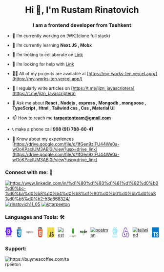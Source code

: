 <h1 align="center">Hi 👋, I'm Rustam Rinatovich</h1>
<h3 align="center">I am a frontend developer from Tashkent</h3>

- 🔭 I’m currently working on [WK](clone full stack)

- 🌱 I’m currently learning **Next.JS , Mobx**

- 👯 I’m looking to collaborate on [Link](https://www.instagram.com/)

- 🤝 I’m looking for help with [Link](https://www.instagram.com/)

- 👨‍💻 All of my projects are available at [https://my-works-ten.vercel.app/](https://my-works-ten.vercel.app/)

- 📝 I regularly write articles on [https://t.me/jizn_javascriptera](https://t.me/jizn_javascriptera)

- 💬 Ask me about **React , Nodejs , express , Mongodb , mongoose , TypeScript , Html , Tailwind css , Css , Material UI**

- 📫 How to reach me **tarpeetonteam@gmail.com**

- 📞 make a phone call **998 (91) 788-80-41**

- 📄 Know about my experiences [https://drive.google.com/file/d/1fGen9zlFU44We0a-wOoKPaclUM3ABi0i/view?usp=drive_link](https://drive.google.com/file/d/1fGen9zlFU44We0a-wOoKPaclUM3ABi0i/view?usp=drive_link)

<h3 align="left">Connect with me: 🔗</h3>
<p align="left">
<a href="https://linkedin.com/in/https://www.linkedin.com/in/%d1%80%d1%83%d1%81%d1%82%d0%b0%d0%bc-%d0%ba%d0%b8%d0%b4%d0%b8%d1%80%d0%b0%d0%bb%d0%b8%d0%b5%d0%b2-53a668324/" target="blank"><img align="center" src="https://raw.githubusercontent.com/rahuldkjain/github-profile-readme-generator/master/src/images/icons/Social/linked-in-alt.svg" alt="https://www.linkedin.com/in/%d1%80%d1%83%d1%81%d1%82%d0%b0%d0%bc-%d0%ba%d0%b8%d0%b4%d0%b8%d1%80%d0%b0%d0%bb%d0%b8%d0%b5%d0%b2-53a668324/" height="34" width="34" /></a>
<a href="https://instagram.com/rinatovich11_05" target="blank"><img align="center" src="https://raw.githubusercontent.com/rahuldkjain/github-profile-readme-generator/master/src/images/icons/Social/instagram.svg" alt="rinatovich11_05" height="34" width="34" /></a>
<a href="https://medium.com/@tarpeeton" target="blank"><img align="center" src="https://raw.githubusercontent.com/rahuldkjain/github-profile-readme-generator/master/src/images/icons/Social/medium.svg" alt="@tarpeeton" height="34" width="34" /></a>
</p>

<h3 align="left">Languages and Tools: 🛠️</h3>
<p align="left" style="display: flex ; gap: 12px;"> <a href="https://getbootstrap.com" target="_blank" rel="noreferrer"> <img src="https://raw.githubusercontent.com/devicons/devicon/master/icons/bootstrap/bootstrap-plain-wordmark.svg" alt="bootstrap" width="34" height="34"/> </a> <a href="https://www.w3schools.com/css/" target="_blank" rel="noreferrer"> <img src="https://raw.githubusercontent.com/devicons/devicon/master/icons/css3/css3-original-wordmark.svg" alt="css3" width="34" height="34"/> </a> <a href="https://expressjs.com" target="_blank" rel="noreferrer"> <img src="https://raw.githubusercontent.com/devicons/devicon/master/icons/express/express-original-wordmark.svg" alt="express" width="34" height="34"/> </a> <a href="https://www.w3.org/html/" target="_blank" rel="noreferrer"> <img src="https://raw.githubusercontent.com/devicons/devicon/master/icons/html5/html5-original-wordmark.svg" alt="html5" width="34" height="34"/> </a> <a href="https://developer.mozilla.org/en-US/docs/Web/JavaScript" target="_blank" rel="noreferrer"> <img src="https://raw.githubusercontent.com/devicons/devicon/master/icons/javascript/javascript-original.svg" alt="javascript" width="34" height="34"/> </a> <a href="https://jestjs.io" target="_blank" rel="noreferrer"> <img src="https://www.vectorlogo.zone/logos/jestjsio/jestjsio-icon.svg" alt="jest" width="34" height="34"/> </a> <a href="https://www.mongodb.com/" target="_blank" rel="noreferrer"> <img src="https://raw.githubusercontent.com/devicons/devicon/master/icons/mongodb/mongodb-original-wordmark.svg" alt="mongodb" width="34" height="34"/> </a> <a href="https://nodejs.org" target="_blank" rel="noreferrer"> <img src="https://raw.githubusercontent.com/devicons/devicon/master/icons/nodejs/nodejs-original-wordmark.svg" alt="nodejs" width="34" height="34"/> </a> <a href="https://postman.com" target="_blank" rel="noreferrer"> <img src="https://www.vectorlogo.zone/logos/getpostman/getpostman-icon.svg" alt="postman" width="34" height="34"/> </a> <a href="https://reactjs.org/" target="_blank" rel="noreferrer"> <img src="https://raw.githubusercontent.com/devicons/devicon/master/icons/react/react-original-wordmark.svg" alt="react" width="34" height="34"/> </a> <a href="https://redux.js.org" target="_blank" rel="noreferrer"> <img src="https://raw.githubusercontent.com/devicons/devicon/master/icons/redux/redux-original.svg" alt="redux" width="34" height="34"/> </a> <a href="https://tailwindcss.com/" target="_blank" rel="noreferrer"> <img src="https://www.vectorlogo.zone/logos/tailwindcss/tailwindcss-icon.svg" alt="tailwind" width="34" height="34"/> </a> <a href="https://www.typescriptlang.org/" target="_blank" rel="noreferrer"> <img src="https://raw.githubusercontent.com/devicons/devicon/master/icons/typescript/typescript-original.svg" alt="typescript" width="34" height="34"/> </a> </p>

<h3 align="left">Support:</h3>
<p><a href="https://www.buymeacoffee.com/https://buymeacoffee.com/tarpeeton"> <img align="left" src="https://cdn.buymeacoffee.com/buttons/v2/default-yellow.png" height="50" width="210" alt="https://buymeacoffee.com/tarpeeton" /></a></p><br><br>
